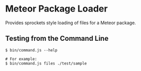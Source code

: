 # Meteor Package Loader

Provides sprockets style loading of files for a Meteor package.


## Testing from the Command Line

    $ bin/command.js --help

    # For example:
    $ bin/command.js files ./test/sample

